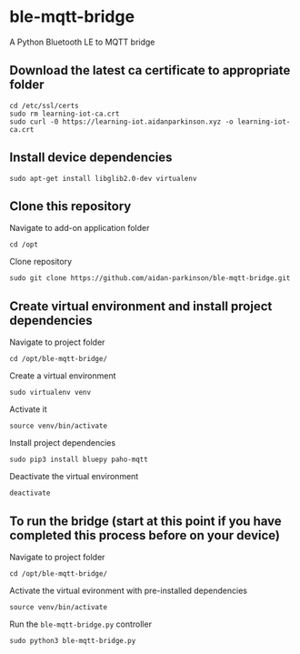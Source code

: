 # ble-mqtt-bridge
A Python Bluetooth LE to MQTT bridge

## Download the latest ca certificate to appropriate folder
```
cd /etc/ssl/certs
sudo rm learning-iot-ca.crt
sudo curl -0 https://learning-iot.aidanparkinson.xyz -o learning-iot-ca.crt
```

## Install device dependencies
```
sudo apt-get install libglib2.0-dev virtualenv
```

## Clone this repository
Navigate to add-on application folder
```
cd /opt
```
Clone repository
```
sudo git clone https://github.com/aidan-parkinson/ble-mqtt-bridge.git
```

## Create virtual environment and install project dependencies
Navigate to project folder
```
cd /opt/ble-mqtt-bridge/
```
Create a virtual environment
```
sudo virtualenv venv
```
Activate it
```
source venv/bin/activate
```
Install project dependencies
```
sudo pip3 install bluepy paho-mqtt
```
Deactivate the virtual environment
```
deactivate
```

## To run the bridge (start at this point if you have completed this process before on your device)
Navigate to project folder
```
cd /opt/ble-mqtt-bridge/
```
Activate the virtual evironment with pre-installed dependencies
```
source venv/bin/activate
```
Run the `ble-mqtt-bridge.py` controller
```
sudo python3 ble-mqtt-bridge.py
```
